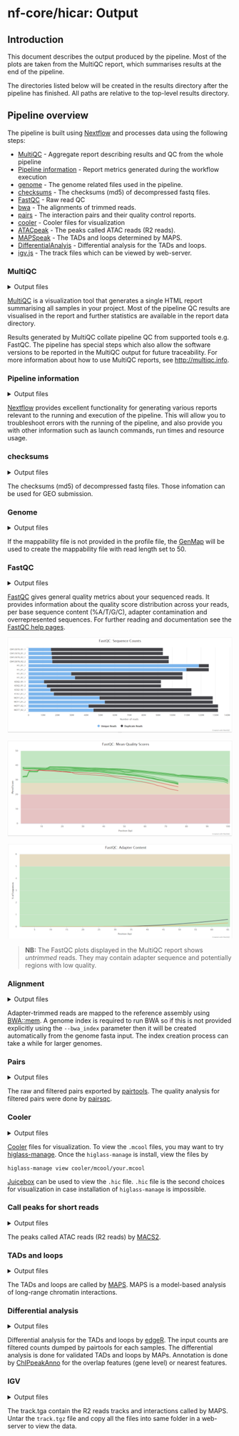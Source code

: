 # nf-core/hicar: Output

## Introduction

This document describes the output produced by the pipeline. Most of the plots are taken from the MultiQC report, which summarises results at the end of the pipeline.

The directories listed below will be created in the results directory after the pipeline has finished. All paths are relative to the top-level results directory.

## Pipeline overview

The pipeline is built using [Nextflow](https://www.nextflow.io/) and processes data using the following steps:

* [MultiQC](#multiqc) - Aggregate report describing results and QC from the whole pipeline
* [Pipeline information](#pipeline-information) - Report metrics generated during the workflow execution
* [genome](#genome) - The genome related files used in the pipeline.
* [checksums](#checksums) - The checksums (md5) of decompressed fastq files.
* [FastQC](#fastqc) - Raw read QC
* [bwa](#alignment) - The alignments of trimmed reads.
* [pairs](#pairs) - The interaction pairs and their quality control reports.
* [cooler](#cooler) - Cooler files for visualization
* [ATACpeak](#call-peaks-for-short-reads) - The peaks called ATAC reads (R2 reads).
* [MAPSpeak](#tads-and-loops) - The TADs and loops determined by MAPS.
* [DifferentialAnalyis](#differential-analysis) - Differential analysis for the TADs and loops.
* [igv.js](#igv) - The track files which can be viewed by web-server.

### MultiQC

<details markdown="1">
<summary>Output files</summary>

* `multiqc/`
    * `multiqc_report.html`: a standalone HTML file that can be viewed in your web browser.
    * `multiqc_data/`: directory containing parsed statistics from the different tools used in the pipeline.
    * `multiqc_plots/`: directory containing static images from the report in various formats.

</details>

[MultiQC](http://multiqc.info) is a visualization tool that generates a single HTML report summarising all samples in your project. Most of the pipeline QC results are visualised in the report and further statistics are available in the report data directory.

Results generated by MultiQC collate pipeline QC from supported tools e.g. FastQC. The pipeline has special steps which also allow the software versions to be reported in the MultiQC output for future traceability. For more information about how to use MultiQC reports, see <http://multiqc.info>.

### Pipeline information

<details markdown="1">
<summary>Output files</summary>

* `pipeline_info/`
    * Reports generated by Nextflow: `execution_report.html`, `execution_timeline.html`, `execution_trace.txt` and `pipeline_dag.dot`/`pipeline_dag.svg`.
    * Reports generated by the pipeline: `pipeline_report.html`, `pipeline_report.txt` and `software_versions.tsv`.
    * Reformatted samplesheet files used as input to the pipeline: `samplesheet.valid.csv`.

</details>

[Nextflow](https://www.nextflow.io/docs/latest/tracing.html) provides excellent functionality for generating various reports relevant to the running and execution of the pipeline. This will allow you to troubleshoot errors with the running of the pipeline, and also provide you with other information such as launch commands, run times and resource usage.

### checksums

<details markdown="1">
<summary>Output files</summary>

* `checksums/*.txt`: md5 checksums.

</details>

The checksums (md5) of decompressed fastq files. Those infomation can be used for GEO submission.

### Genome

<details markdown="1">
<summary>Output files</summary>

* `genome/`
    * `genome.fa.sizes`: chromosome sizes file
    * `genome.fa.fai`: genome index file
    * `filtered/genome.include_regions.bed`: filtered genome by blacklist
    * `digest/*`: genomic features files digested by given restriction enzyme

</details>

If the mappability file is not provided in the profile file, the [GenMap](https://pubmed.ncbi.nlm.nih.gov/32246826/) will be used to create the mappability file with read length set to 50.

### FastQC

<details markdown="1">
<summary>Output files</summary>

* `fastqc/`
    * `*_fastqc.html`: FastQC report containing quality metrics.
    * `*_fastqc.zip`: Zip archive containing the FastQC report, tab-delimited data file and plot images.

</details>

[FastQC](http://www.bioinformatics.babraham.ac.uk/projects/fastqc/) gives general quality metrics about your sequenced reads. It provides information about the quality score distribution across your reads, per base sequence content (%A/T/G/C), adapter contamination and overrepresented sequences. For further reading and documentation see the [FastQC help pages](http://www.bioinformatics.babraham.ac.uk/projects/fastqc/Help/).

![MultiQC - FastQC sequence counts plot](images/mqc_fastqc_counts.png)

![MultiQC - FastQC mean quality scores plot](images/mqc_fastqc_quality.png)

![MultiQC - FastQC adapter content plot](images/mqc_fastqc_adapter.png)

> **NB:** The FastQC plots displayed in the MultiQC report shows _untrimmed_ reads. They may contain adapter sequence and potentially regions with low quality.

### Alignment

<details markdown="1">
<summary>Output files</summary>

* `bwa/mapped/bam/*.(bam|bai)`: The files resulting from the alignment of individual libraries will contain the coordinate sorted alignment files in [`*.bam`](https://samtools.github.io/hts-specs/SAMv1.pdf) format.
* `bwa/mapped/QC/*`: The stats of mapping results.

</details>

Adapter-trimmed reads are mapped to the reference assembly using [BWA::mem](http://bio-bwa.sourceforge.net/bwa.shtml). A genome index is required to run BWA so if this is not provided explicitly using the `--bwa_index` parameter then it will be created automatically from the genome fasta input. The index creation process can take a while for larger genomes.

### Pairs

<details markdown="1">
<summary>Output files</summary>

* `pairs/`
    * `raw/*`: The raw reads pairs for each sample and stats for the pairs.
    * `filtered/*`: The filtered files. The unselected.pairs.gz files in samefrag folder can be used to generate virtual 4C plots.
    * `QC/*`: The quality analysis results.

</details>

The raw and filtered pairs exported by [pairtools](https://pairtools.readthedocs.io/en/latest/).
The quality analysis for filtered pairs were done by [pairsqc](https://github.com/4dn-dcic/pairsqc).

### Cooler

<details markdown="1">
<summary>Output files</summary>

* `cooler/mcool/*`: The mcool files for each group.
* `cooler/hic/*`: The .hic files for each group.

</details>

[Cooler](https://cooler.readthedocs.io/en/latest/index.html) files for visualization.
To view the `.mcool` files, you may want to try [higlass-manage](https://github.com/higlass/higlass-manage).
Once the `higlass-manage` is install, view the files by

```
higlass-manage view cooler/mcool/your.mcool
```

[Juicebox](https://github.com/aidenlab/Juicebox) can be used to view the `.hic` file.
`.hic` file is the second choices for visualization in case installation of `higlass-manage` is impossible.

### Call peaks for short reads

<details markdown="1">
<summary>Output files</summary>

* `ATACpeak/`
    * `R2_bigwig/*`: The bigWig files of R2_reads.
    * `peaks_per_Group/*`: The called peaks for each group.
    * `merged_peaks/*`: The merged peaks for all groups.

</details>

The peaks called ATAC reads (R2 reads) by [MACS2](https://github.com/macs3-project/MACS).

### TADs and loops

<details markdown="1">
<summary>Output files</summary>

* `MAPSpeak/`
    * `bin*/*`: The annotated TADs and loops.
    * `*`: The tables of TADs and loops with p-value and fdr.

</details>

The TADs and loops are called by [MAPS](https://pubmed.ncbi.nlm.nih.gov/30986246/).
MAPS is a model-based analysis of long-range chromatin interactions.

### Differential analysis

<details markdown="1">
<summary>Output files</summary>

* `DifferentialAnalyis/*`: Differential analysis results.

</details>

Differential analysis for the TADs and loops by [edgeR](https://pubmed.ncbi.nlm.nih.gov/19910308/).
The input counts are filtered counts dumped by pairtools for each samples.
The differential analysis is done for validated TADs and loops by MAPs.
Annotation is done by [ChIPpeakAnno](https://pubmed.ncbi.nlm.nih.gov/20459804/)
for the overlap features (gene level) or nearest features.

### IGV

<details markdown="1">
<summary>Output files</summary>

* `igv.js/*`: index.html, readme.txt and track.tgz.

</details>

The track.tga contain the R2 reads tracks and interactions called by MAPS. Untar the `track.tgz` file and copy all the files into same folder in a web-server to view the data.
